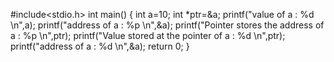 #include<stdio.h>
int main()
{
    int a=10;
    int *ptr=&a;
    printf("value of a : %d \n",a);
    printf("address of a : %p \n",&a);
    printf("Pointer stores the address of a : %p \n",ptr);
    printf("Value stored at the pointer of a : %d \n",ptr);
    printf("address of a : %d \n",&a);
    return 0;
}
